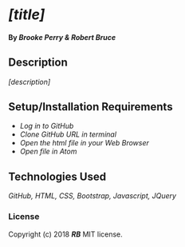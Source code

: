 # _[title]_

#### By _**Brooke Perry & Robert Bruce**_

## Description

_[description]_

## Setup/Installation Requirements

* _Log in to GitHub_
* _Clone GitHub URL in terminal_
* _Open the html file in your Web Browser_
* _Open file in Atom_

## Technologies Used
_GitHub, HTML, CSS, Bootstrap, Javascript, JQuery_

### License
Copyright (c) 2018 **_RB_** MIT license.
